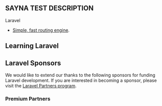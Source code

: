 



## SAYNA TEST DESCRIPTION

Laravel 

- [Simple, fast routing engine](https://laravel.com/docs/routing).


## Learning Laravel



## Laravel Sponsors

We would like to extend our thanks to the following sponsors for funding Laravel development. If you are interested in becoming a sponsor, please visit the [Laravel Partners program](https://partners.laravel.com).

### Premium Partners


